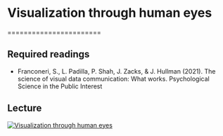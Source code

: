 # Visualization through human eyes
=======================

## Required readings

- Franconeri, S., L. Padilla, P. Shah, J. Zacks, & J. Hullman (2021). The science of visual data communication: What works. Psychological Science in the Public Interest

## Lecture

[![Visualization through human eyes](../thumbnails/visualization-through-human-eyes.jpeg)](https://www.youtube.com/watch?v=uop-W5i4Yrs "Visualization through human eyes")
